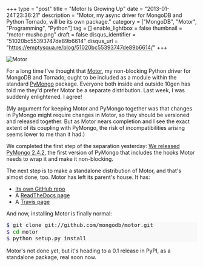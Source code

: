 +++
type = "post"
title = "Motor Is Growing Up"
date = "2013-01-24T23:36:21"
description = "Motor, my async driver for MongoDB and Python Tornado, will be its own package."
category = ["MongoDB", "Motor", "Programming", "Python"]
tag = []
enable_lightbox = false
thumbnail = "motor-musho.png"
draft = false
disqus_identifier = "51020bc55393747de89b6614"
disqus_url = "https://emptysqua.re/blog/51020bc55393747de89b6614/"
+++

<p><img style="display:block; margin-left:auto; margin-right:auto;" src="motor-musho.png" alt="Motor" title="motor-musho.png" border="0"   /></p>
<p>For a long time I've thought that <a href="/motor/">Motor</a>, my non-blocking Python driver for MongoDB and Tornado, ought to be included as a module within the standard <a href="http://pypi.python.org/pypi/pymongo/">PyMongo</a> package. Everyone both inside and outside 10gen has told me they'd prefer Motor be a separate distribution. Last week, I was suddenly enlightened. I agree!</p>
<p>(My argument for keeping Motor and PyMongo together was that changes in PyMongo might require changes in Motor, so they should be versioned and released together. But as Motor nears completion and I see the exact extent of its coupling with PyMongo, the risk of incompatibilities arising seems lower to me than it had.)</p>
<p>We completed the first step of the separation yesterday: <a href="/pymongo-2-4-2-is-out/">We released PyMongo 2.4.2</a>, the first version of PyMongo that includes the hooks Motor needs to wrap it and make it non-blocking.</p>
<p>The next step is to make a standalone distribution of Motor, and that's almost done, too. Motor has left its parent's house. It has:</p>
<ul>
<li><a href="https://github.com/mongodb/motor/">Its own GitHub repo</a></li>
<li>A <a href="http://motor.readthedocs.org/">ReadTheDocs page</a></li>
<li>A <a href="https://travis-ci.org/mongodb/motor">Travis page</a></li>
</ul>
<p>And now, installing Motor is finally normal:</p>
<div class="codehilite" style="background: #f8f8f8"><pre style="line-height: 125%"><span style="color: #19177C">$ </span>git clone git://github.com/mongodb/motor.git
<span style="color: #19177C">$ </span><span style="color: #008000">cd </span>motor
<span style="color: #19177C">$ </span>python setup.py install
</pre></div>


<p>Motor's not done yet, but it's heading to a 0.1 release in PyPI, as a standalone package, real soon now.</p>
